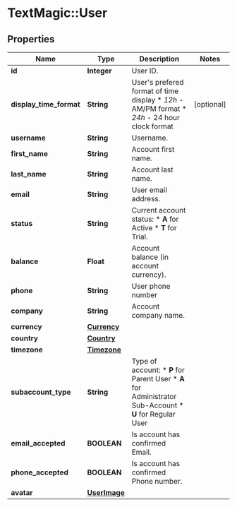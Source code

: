 # TextMagic::User

## Properties
Name | Type | Description | Notes
------------ | ------------- | ------------- | -------------
**id** | **Integer** | User ID. | 
**display_time_format** | **String** | User&#39;s prefered format of time display * *12h* - AM/PM format * *24h* - 24 hour clock format  | [optional] 
**username** | **String** | Username. | 
**first_name** | **String** | Account first name. | 
**last_name** | **String** | Account last name. | 
**email** | **String** | User email address. | 
**status** | **String** | Current account status: * **A** for Active * **T** for Trial.  | 
**balance** | **Float** | Account balance (in account currency). | 
**phone** | **String** | User phone number | 
**company** | **String** | Account company name. | 
**currency** | [**Currency**](Currency.md) |  | 
**country** | [**Country**](Country.md) |  | 
**timezone** | [**Timezone**](Timezone.md) |  | 
**subaccount_type** | **String** | Type of account: * **P** for Parent User * **A** for Administrator Sub-Account * **U** for Regular User  | 
**email_accepted** | **BOOLEAN** | Is account has confirmed Email. | 
**phone_accepted** | **BOOLEAN** | Is account has confirmed Phone number. | 
**avatar** | [**UserImage**](UserImage.md) |  | 


